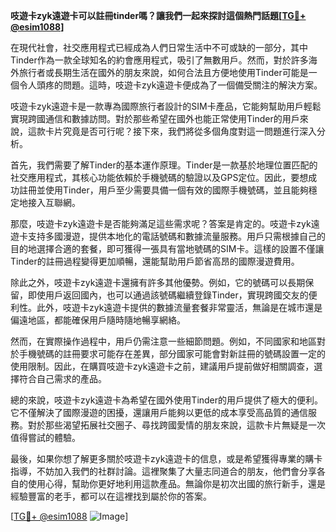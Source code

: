 **吱遊卡zyk遠遊卡可以註冊tinder嗎？讓我們一起來探討這個熱門話題[[TG💪+ @esim1088](https://t.me/s/esim1088)]**

在現代社會，社交應用程式已經成為人們日常生活中不可或缺的一部分，其中Tinder作為一款全球知名的約會應用程式，吸引了無數用戶。然而，對於許多海外旅行者或長期生活在國外的朋友來說，如何合法且方便地使用Tinder可能是一個令人頭疼的問題。這時，吱遊卡zyk遠遊卡便成為了一個備受關注的解決方案。

吱遊卡zyk遠遊卡是一款專為國際旅行者設計的SIM卡產品，它能夠幫助用戶輕鬆實現跨國通信和數據訪問。對於那些希望在國外也能正常使用Tinder的用戶來說，這款卡片究竟是否可行呢？接下來，我們將從多個角度對這一問題進行深入分析。

首先，我們需要了解Tinder的基本運作原理。Tinder是一款基於地理位置匹配的社交應用程式，其核心功能依賴於手機號碼的驗證以及GPS定位。因此，要想成功註冊並使用Tinder，用戶至少需要具備一個有效的國際手機號碼，並且能夠穩定地接入互聯網。

那麼，吱遊卡zyk遠遊卡是否能夠滿足這些需求呢？答案是肯定的。吱遊卡zyk遠遊卡支持多國漫遊，提供本地化的電話號碼和數據流量服務。用戶只需根據自己的目的地選擇合適的套餐，即可獲得一張具有當地號碼的SIM卡。這樣的設置不僅讓Tinder的註冊過程變得更加順暢，還能幫助用戶節省高昂的國際漫遊費用。

除此之外，吱遊卡zyk遠遊卡還擁有許多其他優勢。例如，它的號碼可以長期保留，即使用戶返回國內，也可以通過該號碼繼續登錄Tinder，實現跨國交友的便利性。此外，吱遊卡zyk遠遊卡提供的數據流量套餐非常靈活，無論是在城市還是偏遠地區，都能確保用戶隨時隨地暢享網絡。

然而，在實際操作過程中，用戶仍需注意一些細節問題。例如，不同國家和地區對於手機號碼的註冊要求可能存在差異，部分國家可能會對新註冊的號碼設置一定的使用限制。因此，在購買吱遊卡zyk遠遊卡之前，建議用戶提前做好相關調查，選擇符合自己需求的產品。

總的來說，吱遊卡zyk遠遊卡為希望在國外使用Tinder的用戶提供了極大的便利。它不僅解決了國際漫遊的困擾，還讓用戶能夠以更低的成本享受高品質的通信服務。對於那些渴望拓展社交圈子、尋找跨國愛情的朋友來說，這款卡片無疑是一次值得嘗試的體驗。

最後，如果你想了解更多關於吱遊卡zyk遠遊卡的信息，或是希望獲得專業的購卡指導，不妨加入我們的社群討論。這裡聚集了大量志同道合的朋友，他們會分享各自的使用心得，幫助你更好地利用這款產品。無論你是初次出國的旅行新手，還是經驗豐富的老手，都可以在這裡找到屬於你的答案。

[[TG💪+ @esim1088](https://t.me/s/esim1088) ![Image](https://i.postimg.cc/4NQfJmqS/Snipaste-2025-05-13-00-14-12.png)]